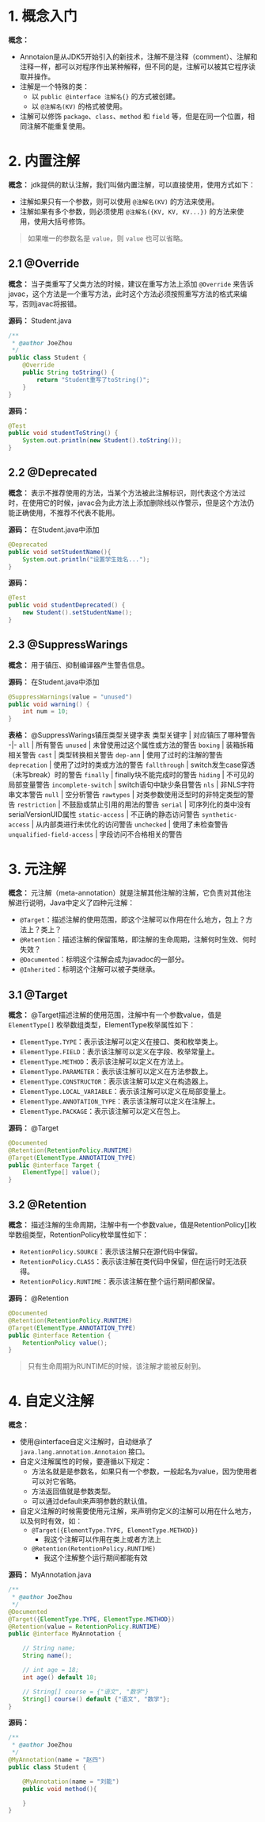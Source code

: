 # 1. 概念入门

**概念：** 
- Annotaion是从JDK5开始引入的新技术，注解不是注释（comment）、注解和注释一样，都可以对程序作出某种解释，但不同的是，注解可以被其它程序读取并操作。
- 注解是一个特殊的类：
    - 以 `public @interface 注解名{}` 的方式被创建。
    - 以 `@注解名(KV)` 的格式被使用。
- 注解可以修饰 `package`、`class`、`method` 和 `field` 等，但是在同一个位置，相同注解不能重复使用。

# 2. 内置注解

**概念：** jdk提供的默认注解，我们叫做内置注解，可以直接使用，使用方式如下：
- 注解如果只有一个参数，则可以使用 `@注解名(KV)` 的方法来使用。
- 注解如果有多个参数，则必须使用 `@注解名({KV, KV, KV...})` 的方法来使用，使用大括号修饰。

> 如果唯一的参数名是 `value`，则 `value` 也可以省略。

## 2.1 @Override

**概念：** 当子类重写了父类方法的时候，建议在重写方法上添加 `@Override` 来告诉javac，这个方法是一个重写方法，此时这个方法必须按照重写方法的格式来编写，否则javac将报错。

**源码：** Student.java
```java
/**
 * @author JoeZhou
 */
public class Student {
    @Override
    public String toString() {
        return "Student重写了toString()";
    }
}
```

**源码：**
```java
@Test
public void studentToString() {
    System.out.println(new Student().toString());
}
```

## 2.2 @Deprecated

**概念：** 表示不推荐使用的方法，当某个方法被此注解标识，则代表这个方法过时，在使用它的时候，javac会为此方法上添加删除线以作警示，但是这个方法仍能正确使用，不推荐不代表不能用。

**源码：** 在Student.java中添加
```java
@Deprecated
public void setStudentName(){
    System.out.println("设置学生姓名...");
}
```

**源码：**
```java
@Test
public void studentDeprecated() {
    new Student().setStudentName();
}
```

## 2.3 @SuppressWarings

**概念：** 用于镇压、抑制编译器产生警告信息。

**源码：** 在Student.java中添加
```java
@SuppressWarnings(value = "unused")
public void warning() {
    int num = 10;
}
```

**表格：** @SuppressWarings镇压类型关键字表
类型关键字                 | 对应镇压了哪种警告
-|-
`all`                      | 所有警告
`unused`                   | 未曾使用过这个属性或方法的警告
`boxing`                   | 装箱拆箱相关警告
`cast`                     | 类型转换相关警告
`dep-ann`                  | 使用了过时的注解的警告
`deprecation`              | 使用了过时的类或方法的警告
`fallthrough`              | switch发生case穿透（未写break）时的警告
`finally`                  | finally块不能完成时的警告
`hiding`                   | 不可见的局部变量警告
`incomplete-switch`        | switch语句中缺少条目警告
`nls`                      | 非NLS字符串文本警告
`null`                     | 空分析警告
`rawtypes`                 | 对类参数使用泛型时的非特定类型的警告
`restriction`              | 不鼓励或禁止引用的用法的警告
`serial`                   | 可序列化的类中没有serialVersionUID属性
`static-access`            | 不正确的静态访问警告
`synthetic-access`         | 从内部类进行未优化的访问警告
`unchecked`                | 使用了未检查警告
`unqualified-field-access` | 字段访问不合格相关的警告

# 3. 元注解

**概念：** 元注解（meta-annotation）就是注解其他注解的注解，它负责对其他注解进行说明，Java中定义了四种元注解：
- `@Target`：描述注解的使用范围，即这个注解可以作用在什么地方，包上？方法上？类上？
- `@Retention`：描述注解的保留策略，即注解的生命周期，注解何时生效、何时失效？
- `@Documented`：标明这个注解会成为javadoc的一部分。
- `@Inherited`：标明这个注解可以被子类继承。

## 3.1 @Target

**概念：** @Target描述注解的使用范围，注解中有一个参数value，值是 `ElementType[]` 枚举数组类型，ElementType枚举属性如下：
- `ElementType.TYPE`：表示该注解可以定义在接口、类和枚举类上。
- `ElementType.FIELD`：表示该注解可以定义在字段、枚举常量上。
- `ElementType.METHOD`：表示该注解可以定义在方法上。
- `ElementType.PARAMETER`：表示该注解可以定义在方法参数上。
- `ElementType.CONSTRUCTOR`：表示该注解可以定义在构造器上。
- `ElementType.LOCAL_VARIABLE`：表示该注解可以定义在局部变量上。
- `ElementType.ANNOTATION_TYPE`：表示该注解可以定义在注解上。
- `ElementType.PACKAGE`：表示该注解可以定义在包上。

**源码：** @Target
```java
@Documented
@Retention(RetentionPolicy.RUNTIME)
@Target(ElementType.ANNOTATION_TYPE)
public @interface Target {
    ElementType[] value();
}
```

## 3.2 @Retention

**概念：** 描述注解的生命周期，注解中有一个参数value，值是RetentionPolicy[]枚举数组类型，RetentionPolicy枚举属性如下：
- `RetentionPolicy.SOURCE`：表示该注解只在源代码中保留。
- `RetentionPolicy.CLASS`：表示该注解在类代码中保留，但在运行时无法获得。
- `RetentionPolicy.RUNTIME`：表示该注解在整个运行期间都保留。

**源码：** @Retention
```java
@Documented
@Retention(RetentionPolicy.RUNTIME)
@Target(ElementType.ANNOTATION_TYPE)
public @interface Retention {
    RetentionPolicy value();
}
```

> 只有生命周期为RUNTIME的时候，该注解才能被反射到。

# 4. 自定义注解

**概念：** 
- 使用@interface自定义注解时，自动继承了 `java.lang.annotation.Annotaion` 接口。
- 自定义注解属性的时候，要遵循以下规定：
    - 方法名就是是参数名，如果只有一个参数，一般起名为value，因为使用者可以对它省略。
    - 方法返回值就是参数类型。
    - 可以通过default来声明参数的默认值。
- 自定义注解的时候需要使用元注解，来声明你定义的注解可以用在什么地方，以及何时有效，如：
    - `@Target({ElementType.TYPE, ElementType.METHOD})`
        - 我这个注解可以作用在类上或者方法上
    - `@Retention(RetentionPolicy.RUNTIME)`
        - 我这个注解整个运行期间都能有效

**源码：** MyAnnotation.java
```java
/**
 * @author JoeZhou
 */
@Documented
@Target({ElementType.TYPE, ElementType.METHOD})
@Retention(value = RetentionPolicy.RUNTIME)
public @interface MyAnnotation {

    // String name;
    String name();

    // int age = 18;
    int age() default 18;

    // String[] course = {"语文", "数学"}
    String[] course() default {"语文", "数学"};
}
```

**源码：**
```java
/**
 * @author JoeZhou
 */
@MyAnnotation(name = "赵四")
public class Student {

    @MyAnnotation(name = "刘能")
    public void method(){

    }
}
```